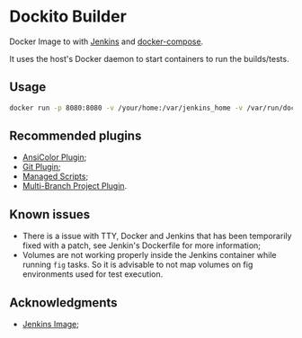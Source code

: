 # Dockito Builder

Docker Image to with [Jenkins](http://jenkins-ci.org/) and [docker-compose](https://github.com/docker/compose).

It uses the host's Docker daemon to start containers to run the builds/tests.

## Usage

```bash
docker run -p 8080:8080 -v /your/home:/var/jenkins_home -v /var/run/docker.sock:/tmp/docker.sock dockito/builder
```

## Recommended plugins

* [AnsiColor Plugin](https://wiki.jenkins-ci.org/display/JENKINS/AnsiColor+Plugin);
* [Git Plugin](https://wiki.jenkins-ci.org/display/JENKINS/Git+Plugin);
* [Managed Scripts](https://wiki.jenkins-ci.org/display/JENKINS/Managed+Script+Plugin);
* [Multi-Branch Project Plugin](https://github.com/mjdetullio/multi-branch-project-plugin).

## Known issues

* There is a issue with TTY, Docker and Jenkins that has been temporarily fixed with a patch, see Jenkin's Dockerfile for more information;
* Volumes are not working properly inside the Jenkins container while running `fig` tasks. So it is advisable to not map volumes on fig environments used for test execution.

## Acknowledgments

* [Jenkins Image](https://github.com/cloudbees/jenkins-ci.org-docker);
